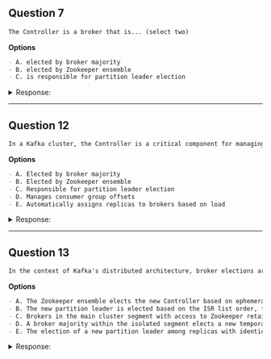 ## Question 7

```markdown
The Controller is a broker that is... (select two)
```

**Options**

```markdown
- A. elected by broker majority
- B. elected by Zookeeper ensemble
- C. is responsible for partition leader election
```

<details><summary>Response:</summary>

**Answer:** B, C

**Explanation:**

```markdown
The Controller broker is elected by the Zookeeper ensemble and is responsible for partition leader election. Only one broker acts as Controller at a time.

- A. Incorrect — not elected by broker majority.
- B. Correct — elected by Zookeeper ensemble.
- C. Correct — responsible for partition leader election.
```

</details>

---

## Question 12

```markdown
In a Kafka cluster, the Controller is a critical component for managing cluster state. Which of the following statements accurately describe the role and election of the Controller? (Select two)

```

**Options**

```markdown
- A. Elected by broker majority
- B. Elected by Zookeeper ensemble
- C. Responsible for partition leader election
- D. Manages consumer group offsets
- E. Automatically assigns replicas to brokers based on load
```

<details><summary>Response:</summary>

**Answer:** B and C

**Explanation:**

```markdown
- B. Correct — the Controller is elected by the Zookeeper ensemble using ephemeral znodes.
- C. Correct — the Controller manages partition leader election, especially after failures.
- A. Incorrect — election is not by broker majority.
- D. Incorrect — consumer offset management is handled by Kafka brokers and stored in `__consumer_offsets`.
- E. Incorrect — replica assignment is done at topic creation or manually, not automatically by Controller.

Note: Newer KRaft mode changes this, but Zookeeper is still common.
```

</details>

---

## Question 13

```markdown
In the context of Kafka's distributed architecture, broker elections are vital for cluster health and stability. Consider the following advanced scenarios where Kafka's internal mechanisms must decide on leadership roles:

```

**Options**

```markdown
- A. The Zookeeper ensemble elects the new Controller based on ephemeral node creation sequence.
- B. The new partition leader is elected based on the ISR list order, favoring replicas with the most recent updates.
- C. Brokers in the main cluster segment with access to Zookeeper retain their roles, while isolated brokers step down until connectivity is restored.
- D. A broker majority within the isolated segment elects a new temporary Controller until the network partition is resolved.
- E. The election of a new partition leader among replicas with identical network latency is determined by a random selection process.
```

<details><summary>Response:</summary>

**Answer:** A, B, and C

**Explanation:**

```markdown
- A. Correct — Zookeeper elects Controller via ephemeral nodes based on creation sequence.
- B. Correct — partition leader election uses the ISR list to pick the most recent replica.
- C. Correct — brokers without Zookeeper connection lose leadership roles.
- D. Incorrect — Kafka does not elect Controllers within isolated network segments.
- E. Incorrect — leader election is deterministic, not random.
```

</details>